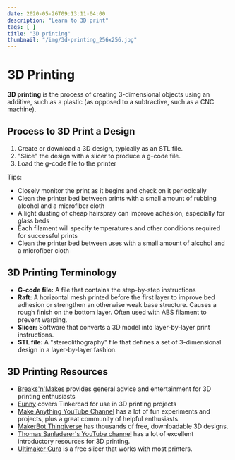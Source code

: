 ```yaml
---
date: 2020-05-26T09:13:11-04:00
description: "Learn to 3D print"
tags: [ ]
title: "3D printing"
thumbnail: "/img/3d-printing_256x256.jpg"
---
```


# 3D Printing

**3D printing** is the process of creating 3-dimensional objects using an additive, such as a plastic (as opposed to a subtractive, such as a CNC machine).

## Process to 3D Print a Design

1. Create or download a 3D design, typically as an STL file.
1. "Slice" the design with a slicer to produce a g-code file.
1. Load the g-code file to the printer

Tips:

* Closely monitor the print as it begins and check on it periodically
* Clean the printer bed between prints with a small amount of rubbing alcohol and a microfiber cloth
* A light dusting of cheap hairspray can improve adhesion, especially for glass beds
* Each filament will specify temperatures and other conditions required for successful prints
* Clean the printer bed between uses with a small amount of alcohol and a microfiber cloth

## 3D Printing Terminology

* **G-code file:** A file that contains the step-by-step instructions
* **Raft:** A horizontal mesh printed before the first layer to improve bed adhesion or strengthen an otherwise weak base structure. Causes a rough finish on the bottom layer. Often used with ABS filament to prevent warping.
* **Slicer:** Software that converts a 3D model into layer-by-layer print instructions.
* **STL file:** A "stereolithography" file that defines a set of 3-dimensional design in a layer-by-layer fashion.

## 3D Printing Resources

* [Breaks'n'Makes](https://www.youtube.com/channel/UC2Tc0TsvFxC83zF1w5x1PWQ) provides general advice and entertainment for 3D printing enthusiasts
* [Eunny](https://www.youtube.com/channel/UCWwuwWYPQhUnD6wo5Ri9URw) covers Tinkercad for use in 3D printing projects
* [Make Anything YouTube Channel](https://www.youtube.com/channel/UCVc6AHfGw9b2zOE_ZGfmsnw) has a lot of fun experiments and projects, plus a great community of helpful enthusiasts.
* [MakerBot Thingiverse](https://www.thingiverse.com/) has thousands of free, downloadable 3D designs.
* [Thomas Sanladerer's YouTube channel](https://www.youtube.com/channel/UCb8Rde3uRL1ohROUVg46h1A) has a lot of excellent introductory resources for 3D printing.
* [Ultimaker Cura](https://ultimaker.com/software/ultimaker-cura) is a free slicer that works with most printers.
